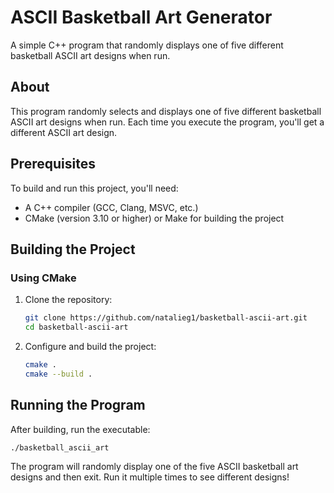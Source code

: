 # ASCII Basketball Art Generator

A simple C++ program that randomly displays one of five different basketball ASCII art designs when run.

## About

This program randomly selects and displays one of five different basketball ASCII art designs when run. Each time you execute the program, you'll get a different ASCII art design. 

## Prerequisites

To build and run this project, you'll need:

- A C++ compiler (GCC, Clang, MSVC, etc.)
- CMake (version 3.10 or higher) or Make for building the project

## Building the Project

### Using CMake

1. Clone the repository:
   ```bash
   git clone https://github.com/natalieg1/basketball-ascii-art.git
   cd basketball-ascii-art
   ```

2. Configure and build the project:
   ```bash
   cmake .
   cmake --build .
   ```

## Running the Program

After building, run the executable:

```bash
./basketball_ascii_art
```

The program will randomly display one of the five ASCII basketball art designs and then exit. Run it multiple times to see different designs!
